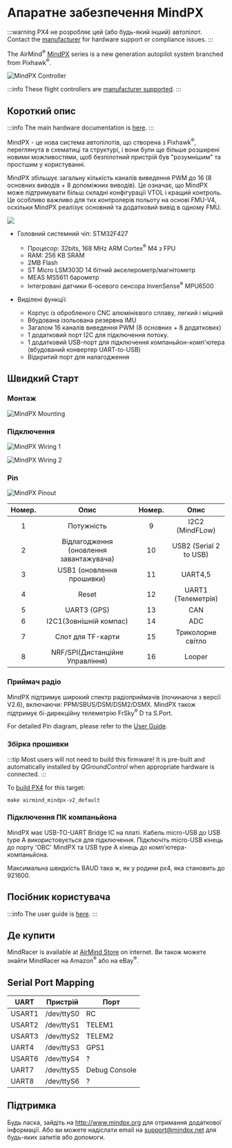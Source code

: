 # Апаратне забезпечення MindPX

:::warning
PX4 не розробляє цей (або будь-який інший) автопілот.
Contact the [manufacturer](http://mindpx.net) for hardware support or compliance issues.
:::

The AirMind<sup>&reg;</sup> [MindPX](http://mindpx.net) series is a new generation autopilot system branched from Pixhawk<sup>&reg;</sup>.

![MindPX Controller](../../assets/hardware/hardware-mindpx.png)

:::info
These flight controllers are [manufacturer supported](../flight_controller/autopilot_manufacturer_supported.md).
:::

## Короткий опис

:::info
The main hardware documentation is [here](http://mindpx.net/assets/accessories/Specification9.18_3_pdf.pdf).
:::

MindPX - це нова система автопілотів, що створена з Pixhawk<sup>&reg;</sup>, переглянута в схематиці та структурі, і вони були ще більше розширені новими можливостями, щоб безпілотний пристрій був "розумнішим" та простшим у користуванні.

MindPX збільшує загальну кількість каналів виведення PWM до 16 (8 основних виводів + 8 допоміжних виводів).
Це означає, що MindPX може підтримувати більш складні конфігурації VTOL і кращий контроль.
Це особливо важливо для тих контролерів польоту на основі FMU-V4, оскільки MindPX реалізує основний та додатковий вивід в одному FMU.

![](../../assets/hardware/hardware-mindpx-specs.png)

- Головний системний чіп: STM32F427

  - Процесор: 32bits, 168 MHz ARM Cortex<sup>&reg;</sup> M4 з FPU
  - RAM: 256 KB SRAM
  - 2MB Flash
  - ST Micro LSM303D 14 бітний акселерометр/магнітометр
  - MEAS MS5611 барометр
  - Інтегровані датчики 6-осевого сенсора InvenSense<sup>&reg;</sup> MPU6500

- Виділені функції:
  - Корпус із обробленого CNC алюмінієвого сплаву, легкий і міцний
  - Вбудована ізольована резервна IMU
  - Загалом 16 каналів виведення PWM (8 основних + 8 додаткових)
  - 1 додатковий порт I2C для підключення потоку.
  - 1 додатковий USB-порт для підключення компаньйон-комп'ютера (вбудований конвертер UART-to-USB)
  - Відкритий порт для налагодження

## Швидкий Старт

### Монтаж

![MindPX Mounting](../../assets/hardware/hardware-mindpx-mounting.png)

### Підключення

![MindPX Wiring 1](../../assets/hardware/hardware-mindpx-wiring1.png)

![MindPX Wiring 2](../../assets/hardware/hardware-mindpx-wiring2.png)

### Pin

![MindPX Pinout](../../assets/hardware/hardware-mindpx-pin.png)

| Номер. |                            Опис                            | Номер. |                    Опис                   |
| :--------------------: | :--------------------------------------------------------: | :--------------------: | :---------------------------------------: |
|            1           |                         Потужність                         |            9           |     I2C2 (MindFLow)    |
|            2           | Відлагодження (оновлення завантажувача) |           10           | USB2 (Serial 2 to USB) |
|            3           |        USB1 (оновлення прошивки)        |           11           |                  UART4,5                  |
|            4           |                            Reset                           |           12           |   UART1 (Телеметрія)   |
|            5           |               UART3 (GPS)               |           13           |                    CAN                    |
|            6           |          I2C1(Зовнішній компас)         |           14           |                    ADC                    |
|            7           |                      Слот для TF-карти                     |           15           |             Триколорне світло             |
|            8           |     NRF/SPI(Дистанційне Управління)     |           16           |                   Looper                  |

### Приймач радіо

MindPX підтримує широкий спектр радіоприймачів (починаючи з версії V2.6), включаючи: PPM/SBUS/DSM/DSM2/DSMX.
MindPX також підтримує бі-дирекційну телеметрію FrSky<sup>&reg;</sup> D та S.Port.

For detailed Pin diagram, please refer to the [User Guide](http://mindpx.net/assets/accessories/UserGuide9.18_2_pdf.pdf).

### Збірка прошивки

:::tip
Most users will not need to build this firmware!
It is pre-built and automatically installed by _QGroundControl_ when appropriate hardware is connected.
:::

To [build PX4](../dev_setup/building_px4.md) for this target:

```
make airmind_mindpx-v2_default
```

### Підключення ПК компаньйона

MindPX має USB-TO-UART Bridge IC на платі.
Кабель micro-USB до USB type A використовується для підключення.
Підключіть micro-USB кінець до порту 'OBC' MindPX та USB type A кінець до комп'ютера-компаньйона.

Максимальна швидкість BAUD така ж, як у родини px4, яка становить до 921600.

## Посібник користувача

:::info
The user guide is [here](http://mindpx.net/assets/accessories/UserGuide9.18_2_pdf.pdf).
:::

## Де купити

MindRacer is available at [AirMind Store](http://drupal.xitronet.com/?q=catalog) on internet.
Ви також можете знайти MindRacer на Amazon<sup>&reg;</sup> або на eBay<sup>&reg;</sup>.

## Serial Port Mapping

| UART   | Пристрій   | Порт          |
| ------ | ---------- | ------------- |
| USART1 | /dev/ttyS0 | RC            |
| USART2 | /dev/ttyS1 | TELEM1        |
| USART3 | /dev/ttyS2 | TELEM2        |
| UART4  | /dev/ttyS3 | GPS1          |
| USART6 | /dev/ttyS4 | ?             |
| UART7  | /dev/ttyS5 | Debug Console |
| UART8  | /dev/ttyS6 | ?             |

<!-- Note: Got ports using https://github.com/PX4/PX4-user_guide/pull/672#issuecomment-598198434 -->

## Підтримка

Будь ласка, зайдіть на http://www.mindpx.org для отримання додаткової інформації.
Або ви можете надіслати email на [support@mindpx.net](mailto:support@mindpx.net) для будь-яких запитів або допомоги.
